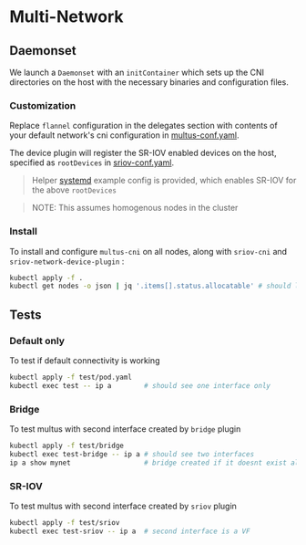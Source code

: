 # Multi-Network

## Daemonset

We launch a `Daemonset` with an `initContainer` which sets up the CNI
directories on the host with the necessary binaries and configuration files.

### Customization

Replace `flannel` configuration in the delegates section with contents of your
default network's cni configuration in [multus-conf.yaml](clr-k8s-examples/9-multi-network/multus-conf.yaml).

The device plugin will register the SR-IOV enabled devices on the host, specified
as `rootDevices` in [sriov-conf.yaml](clr-k8s-examples/9-multi-network/sriov-conf.yaml).

> Helper [systemd](clr-k8s-examples/9-multi-network/systemd/sriov.service) example config
is provided, which enables SR-IOV for the above `rootDevices`

> NOTE: This assumes homogenous nodes in the cluster

### Install

To install and configure `multus-cni` on all nodes, along with `sriov-cni` and
`sriov-network-device-plugin` :

```bash
kubectl apply -f .
kubectl get nodes -o json | jq '.items[].status.allocatable' # should list "intel.com/sriov"
```

## Tests

### Default only

To test if default connectivity is working

```bash
kubectl apply -f test/pod.yaml
kubectl exec test -- ip a        # should see one interface only
```

### Bridge

To test multus with second interface created by `bridge` plugin

```bash
kubectl apply -f test/bridge
kubectl exec test-bridge -- ip a # should see two interfaces
ip a show mynet                  # bridge created if it doesnt exist already
```

### SR-IOV

To test multus with second interface created by `sriov` plugin

```bash
kubectl apply -f test/sriov
kubectl exec test-sriov -- ip a  # second interface is a VF
```
